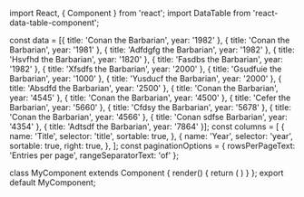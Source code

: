 import React, { Component } from 'react';
import DataTable from 'react-data-table-component';
 
const data = [{ title: 'Conan the Barbarian', year: '1982' },
{ title: 'Conan the Barbarian', year: '1981' },
{ title: 'Adfdgfg the Barbarian', year: '1982' },
{  title: 'Hsvfhd the Barbarian', year: '1820' },
{ title: 'Fasdbs the Barbarian', year: '1982' },
{ title: 'Xfsdfs the Barbarian', year: '2000' },
{ title: 'Gsudfuie the Barbarian', year: '1000' },
{ title: 'Yusducf the Barbarian', year: '2000' },
{  title: 'Absdfd the Barbarian', year: '2500' },
{ title: 'Conan the Barbarian', year: '4545' },
{  title: 'Conan the Barbarian', year: '4500' },
{  title: 'Cefer the Barbarian', year: '5660' },
{  title: 'Cfdsy the Barbarian', year: '5678' },
{  title: 'Conan the Barbarian', year: '4566' },
{  title: 'Conan sdfse Barbarian', year: '4354' },
{  title: 'Adtsdf the Barbarian', year: '7864' }];
const columns = [
  {
    name: 'Title',
    selector: 'title',
    sortable: true,
  },
  {
    name: 'Year',
    selector: 'year',
    sortable: true,
    right: true,
  },
];
const paginationOptions = { rowsPerPageText: 'Entries per page', rangeSeparatorText: 'of' };
 
class MyComponent extends Component {
  render() {
    return (
      <DataTable
        title="Entries"
        columns={columns}
        data={data}
        pagination
        paginationComponentOptions={paginationOptions}
      />
    )
  }
};
export default MyComponent;
